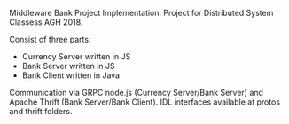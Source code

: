 Middleware Bank Project Implementation. Project for Distributed System Classess AGH 2018.

Consist of three parts:
- Currency Server written in JS
- Bank Server written in JS
- Bank Client written in Java

Communication via GRPC node.js (Currency Server/Bank Server) and Apache Thrift
(Bank Server/Bank Client). IDL interfaces available at protos and thrift folders.
